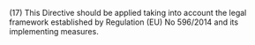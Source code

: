 (17) This Directive should be applied taking into account the legal framework established by Regulation (EU) No 596/2014 and its implementing measures.